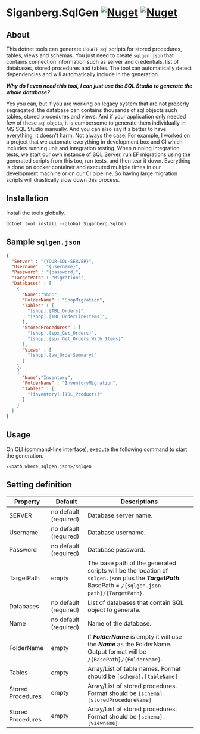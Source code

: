 # Siganberg.SqlGen [![Nuget](https://img.shields.io/nuget/v/Siganberg.SqlGen)](https://www.nuget.org/packages/Siganberg.SqlGen/) [![Nuget](https://img.shields.io/nuget/dt/Siganberg.SqlGen)](https://www.nuget.org/packages/Siganberg.SqlGen/)


## About

This dotnet tools can generate `CREATE` sql scripts for stored procedures, tables, views and schemas. You just need to create `sqlgen.json` that contains connection information such as server and credentials, list of databases, stored procedures and tables. The tool can automatically detect dependencies and will automatically include in the generation. 

***Why do I even need this tool, I can just use the SQL Studio to generate the whole database?***

Yes you can, but if you are working on legacy system that are not properly segragated, the database can contains thousands of sql objects such tables, stored procedures and views. And if your application only needed few of these sql objets, it is cumbersome to generate them individually in MS SQL Studio manually. And you can also say it's better to have everything, it doesn't harm. Not always the case. For example, I worked on a project that we automate everything in development box and  CI which includes running unit and integration testing. When running integration tests, we start our own instance of SQL Server, run EF migrations using the generated scripts from this too, run tests, and then tear it down. Everything is done on docker container and executed multiple times in our development machine or on our CI pipeline. So having large migration scripts will drastically slow down this process.


## Installation 

Install the tools globally. 

```console
dotnet tool install --global Siganberg.SqlGen
```


## Sample `sqlgen.json`

```json
{
  "Server" : "{YOUR-SQL-SERVER}",
  "Username" : "{username}",
  "Password" : "{password}",
  "TargetPath" : "Migrations",
  "Databases" : [
    {
      "Name":"Shop",
      "FolderName" : "ShopMigration",
      "Tables" : [
        "[shop].[TBL_Orders]",
        "[shop].[TBL_OrderLineItems]",
      ],
      "StoredProcedures" : [
        "[shop].[spx_Get_Orders]",
        "[shop].[spx_Get_Orders_With_Items]"
      ],
      "Views" : [
        "[shop].[vw_OrderSummary]"
      ]
    },
    {
      "Name":"Inventory",
      "FolderName" : "InventoryMigration",
      "Tables" : [
        "[inventory].[TBL_Products]"
      ]
    }
  ]
}
```


## Usage

On CLI (command-line interface), execute the following command to start the generation. 

```console
/<path_where_sqlgen.json>/sqlgen
```



## Setting definition


| Property | Default | Descriptions                                                                                                                                       |
|---------------------|---------|----------------------------------------------------------------------------------------------------------------------------------------------------|
|     SERVER                 | no default (required)   | Database server name. |                   |
|     Username                | no default (required)   | Database username.  |
|     Password                | no default (required)   | Database password. |
|     TargetPath                | empty   | The base path of the generated scripts will be the location of `sqlgen.json` plus the ***TargetPath***. BasePath = `/{sqlgen.json path}/{TargetPath}`.  |
|     Databases                | no default (required)   | List of databases that contain SQL object to generate. |
|     Name                | no default (required)   | Name of the database.  |
|     FolderName                | empty   | If ***FolderName*** is empty it will use the ***Name*** as the FolderName. Output format will be `/{BasePath}/{FolderName}`.  | 
|     Tables                | empty   | Array/List of table names. Format should be `[schema].[tableName]`  | 
|     Stored Procedures                | empty   | Array/List of stored procedures. Format should be `[schema].[storedProcedureName]` | 
|     Stored Procedures                | empty   | Array/List of stored procedures. Format should be `[schema].[viewname]` | 